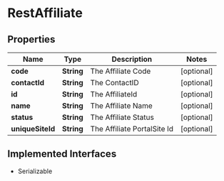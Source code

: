 

# RestAffiliate


## Properties

| Name | Type | Description | Notes |
|------------ | ------------- | ------------- | -------------|
|**code** | **String** | The Affiliate Code |  [optional] |
|**contactId** | **String** | The ContactID |  [optional] |
|**id** | **String** | The AffiliateId |  [optional] |
|**name** | **String** | The Affiliate Name |  [optional] |
|**status** | **String** | The Affiliate Status |  [optional] |
|**uniqueSiteId** | **String** | The Affiliate PortalSite Id |  [optional] |


## Implemented Interfaces

* Serializable

